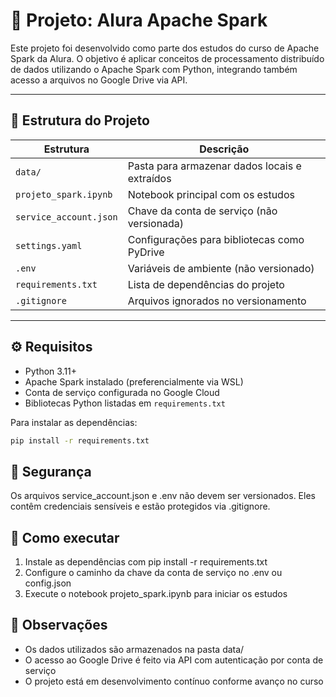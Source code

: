 # 🚀 Projeto: Alura Apache Spark

Este projeto foi desenvolvido como parte dos estudos do curso de Apache Spark da Alura. O objetivo é aplicar conceitos de processamento distribuído de dados utilizando o Apache Spark com Python, integrando também acesso a arquivos no Google Drive via API.

---

## 📁 Estrutura do Projeto

| Estrutura              | Descrição                                     |
| ---------------------- | --------------------------------------------- |
| `data/`                | Pasta para armazenar dados locais e extraídos |
| `projeto_spark.ipynb`  | Notebook principal com os estudos             |
| `service_account.json` | Chave da conta de serviço (não versionada)    |
| `settings.yaml`        | Configurações para bibliotecas como PyDrive   |
| `.env`                 | Variáveis de ambiente (não versionado)        |
| `requirements.txt`     | Lista de dependências do projeto              |
| `.gitignore`           | Arquivos ignorados no versionamento           |

---

## ⚙️ Requisitos

- Python 3.11+
- Apache Spark instalado (preferencialmente via WSL)
- Conta de serviço configurada no Google Cloud
- Bibliotecas Python listadas em `requirements.txt`

Para instalar as dependências:

```bash
pip install -r requirements.txt
```

## 🔐 Segurança

Os arquivos service_account.json e .env não devem ser versionados. Eles contêm credenciais sensíveis e estão protegidos via .gitignore.

## 🚀 Como executar

1. Instale as dependências com pip install -r requirements.txt
2. Configure o caminho da chave da conta de serviço no .env ou config.json
3. Execute o notebook projeto_spark.ipynb para iniciar os estudos

## 📌 Observações

- Os dados utilizados são armazenados na pasta data/
- O acesso ao Google Drive é feito via API com autenticação por conta de serviço
- O projeto está em desenvolvimento contínuo conforme avanço no curso
